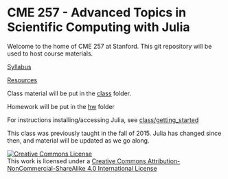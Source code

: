 # CME 257 - Advanced Topics in Scientific Computing with Julia

Welcome to the home of CME 257 at Stanford.  This git repository will be used to host course materials.

[Syllabus](syllabus.md)

[Resources](resources.md)

Class material will be put in the [class](class) folder.

Homework will be put in the [hw](hw) folder

For instructions installing/accessing Julia, see [class/getting_started](class/getting_started.md)

This class was previously taught in the fall of 2015.  Julia has changed since then, and material will be updated as we go along.

<a rel="license" href="http://creativecommons.org/licenses/by-nc-sa/4.0/"><img alt="Creative Commons License" style="border-width:0" src="https://i.creativecommons.org/l/by-nc-sa/4.0/88x31.png" /></a><br />This work is licensed under a <a rel="license" href="http://creativecommons.org/licenses/by-nc-sa/4.0/">Creative Commons Attribution-NonCommercial-ShareAlike 4.0 International License</a>
